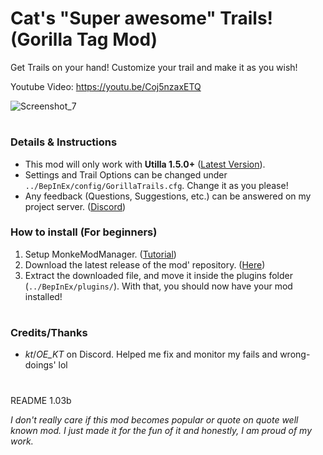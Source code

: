 # Cat's "Super awesome" Trails! (Gorilla Tag Mod)
Get Trails on your hand! Customize your trail and make it as you wish!

Youtube Video: https://youtu.be/Coj5nzaxETQ

![Screenshot_7](https://user-images.githubusercontent.com/105093518/181674310-c54ad772-d013-43ec-962b-1f89b2d74258.png)
#
### Details & Instructions
- This mod will only work with **Utilla 1.5.0+** ([Latest Version](https://github.com/legoandmars/Utilla/releases/latest)).
- Settings and Trail Options can be changed under `../BepInEx/config/GorillaTrails.cfg`. Change it as you please!
- Any feedback (Questions, Suggestions, etc.) can be answered on my project server. ([Discord](https://discord.gg/gXNM5KYmFj))

### How to install (For beginners)
1. Setup MonkeModManager. ([Tutorial](https://github.com/DeadlyKitten/MonkeModManager/releases/tag/1.3.0#:~:text=Installer%20by%20Umbranox-,Instructions,-Run%20the%20exe))
2. Download the latest release of the mod' repository. ([Here](https://github.com/FlyinC4T/GorillaTrails/releases/latest))
3. Extract the downloaded file, and move it inside the plugins folder (`../BepInEx/plugins/`).
With that, you should now have your mod installed!
#
### Credits/Thanks
- *kt*/*OE_KT* on Discord. Helped me fix and monitor my fails and wrong-doings' lol
#
README 1.03b

*I don't really care if this mod becomes popular or quote on quote well known mod. I just made it for the fun of it and honestly, I am proud of my work.*

